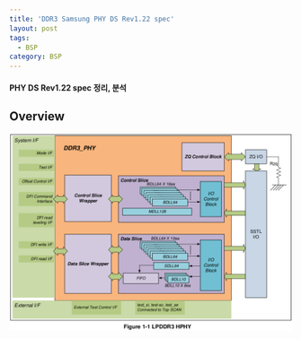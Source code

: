 ```yaml
---
title: 'DDR3 Samsung PHY DS Rev1.22 spec'
layout: post
tags:
  - BSP
category: BSP
---
```

#### PHY DS Rev1.22 spec 정리, 분석

## Overview

![](/assets/ext_images/BSP/DDR3/DDR3_PHY_BlockDiagram.png)


